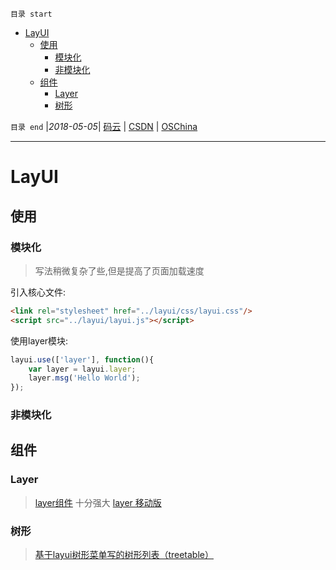 `目录 start`
 
- [LayUI](#layui)
    - [使用](#使用)
        - [模块化](#模块化)
        - [非模块化](#非模块化)
    - [组件](#组件)
        - [Layer](#layer)
        - [树形](#树形)

`目录 end` |_2018-05-05_| [码云](https://gitee.com/kcp1104) | [CSDN](http://blog.csdn.net/kcp606) | [OSChina](https://my.oschina.net/kcp1104)
****************************************
# LayUI

## 使用

### 模块化
> 写法稍微复杂了些,但是提高了页面加载速度

引入核心文件:
```html
<link rel="stylesheet" href="../layui/css/layui.css"/>
<script src="../layui/layui.js"></script>
```
使用layer模块:
```js
layui.use(['layer'], function(){
    var layer = layui.layer;
    layer.msg('Hello World');
});
```

### 非模块化

## 组件

### Layer
> [layer组件](http://layer.layui.com/?alone) 十分强大
> [layer 移动版](http://layer.layui.com/mobile/api.html)

### 树形
> [基于layui树形菜单写的树形列表（treetable）](https://segmentfault.com/a/1190000011812724)



